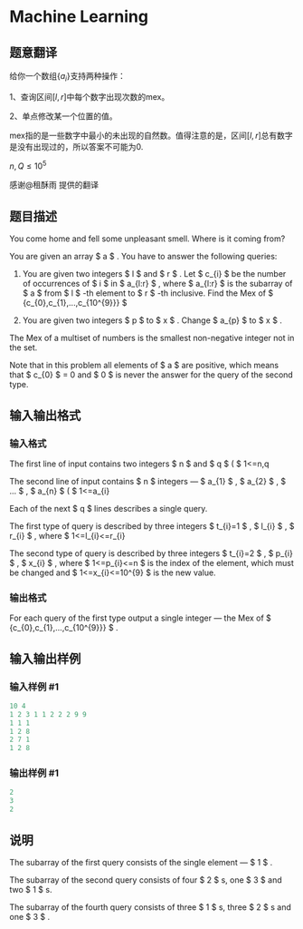 # Machine Learning

## 题意翻译

给你一个数组$\{a_i\}$支持两种操作：

1、查询区间$[l,r]$中每个数字出现次数的mex。

2、单点修改某一个位置的值。

mex指的是一些数字中最小的未出现的自然数。值得注意的是，区间$[l,r]$总有数字是没有出现过的，所以答案不可能为0.

$n,Q\le10^5$

感谢@租酥雨 提供的翻译

## 题目描述

You come home and fell some unpleasant smell. Where is it coming from?

You are given an array $ a $ . You have to answer the following queries:

1. You are given two integers $ l $ and $ r $ . Let $ c_{i} $ be the number of occurrences of $ i $ in $ a_{l:r} $ , where $ a_{l:r} $ is the subarray of $ a $ from $ l $ -th element to $ r $ -th inclusive. Find the Mex of $ {c_{0},c_{1},...,c_{10^{9}}} $

2. You are given two integers $ p $ to $ x $ . Change $ a_{p} $ to $ x $ .

The Mex of a multiset of numbers is the smallest non-negative integer not in the set.

Note that in this problem all elements of $ a $ are positive, which means that $ c_{0} $ = 0 and $ 0 $ is never the answer for the query of the second type.

## 输入输出格式

### 输入格式

The first line of input contains two integers $ n $ and $ q $ ( $ 1<=n,q

The second line of input contains $ n $ integers — $ a_{1} $ , $ a_{2} $ , $ ... $ , $ a_{n} $ ( $ 1<=a_{i}

Each of the next $ q $ lines describes a single query.

The first type of query is described by three integers $ t_{i}=1 $ , $ l_{i} $ , $ r_{i} $ , where $ 1<=l_{i}<=r_{i}

The second type of query is described by three integers $ t_{i}=2 $ , $ p_{i} $ , $ x_{i} $ , where $ 1<=p_{i}<=n $ is the index of the element, which must be changed and $ 1<=x_{i}<=10^{9} $ is the new value.

### 输出格式

For each query of the first type output a single integer — the Mex of $ {c_{0},c_{1},...,c_{10^{9}}} $ .

## 输入输出样例

### 输入样例 #1

```cpp
10 4
1 2 3 1 1 2 2 2 9 9
1 1 1
1 2 8
2 7 1
1 2 8

```
### 输出样例 #1

```cpp
2
3
2

```
## 说明

The subarray of the first query consists of the single element — $ 1 $ .

The subarray of the second query consists of four $ 2 $ s, one $ 3 $ and two $ 1 $ s.

The subarray of the fourth query consists of three $ 1 $ s, three $ 2 $ s and one $ 3 $ .

